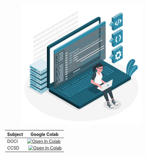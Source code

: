 <p align="center">
<img src="../../media/examples.png" width="400">
</p>

| Subject | Google Colab |
| --- | --- |
| DOCI | [![Open In Colab](https://colab.research.google.com/assets/colab-badge.svg)](https://colab.research.google.com/github/GQCG/GQCP/blob/develop/gqcpy/examples/DOCI.ipynb) |
| CCSD | [![Open In Colab](https://colab.research.google.com/assets/colab-badge.svg)](https://colab.research.google.com/github/GQCG/GQCP/blob/develop/gqcpy/examples/CCSD.ipynb) |